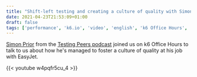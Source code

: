 ```yaml
---
title: "Shift-left testing and creating a culture of quality with Simon Prior (k6 Office Hours)"
date: 2021-04-23T21:53:09+01:00
draft: false
tags: ['performance', 'k6.io', 'video', 'english', 'k6 Office Hours', 'shift-left', 'neurodiversity']
---
```

[Simon Prior](https://twitter.com/siprior) from the [Testing Peers podcast](https://testingpeers.com/) joined us on k6 Office Hours to talk to us about how he's managed to foster a culture of quality at his job with EasyJet.

{{< youtube w4pqfr5cu_4 >}}